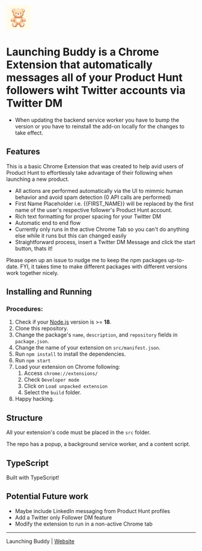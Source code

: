 <img src="src/assets/img/launching-buddy-logo-128.png" width="64"/>

# Launching Buddy is a Chrome Extension that automatically messages all of your Product Hunt followers wiht Twitter accounts via Twitter DM

<!-- [![npm](https://img.shields.io/npm/v/chrome-extension-boilerplate-react)](https://www.npmjs.com/package/chrome-extension-boilerplate-react)
[![npm-download](https://img.shields.io/npm/dw/chrome-extension-boilerplate-react)](https://www.npmjs.com/package/chrome-extension-boilerplate-react)
[![npm](https://img.shields.io/npm/dm/chrome-extension-boilerplate-react)](https://www.npmjs.com/package/chrome-extension-boilerplate-react) -->

- When updating the backend service worker you have to bump the version or you have to reinstall the add-on locally for the changes to take effect.

## Features

This is a basic Chrome Extension that was created to help avid users of Product Hunt to effortlessly take advantage of their following when launching a new product.

- All actions are performed automatically via the UI to mimmic human behavior and avoid spam detection (0 API calls are performed)
- First Name Placeholder i.e. {{FIRST_NAME}} will be replaced by the first name of the user's respective follower's Product Hunt account.
- Rich text formatting for proper spacing for your Twitter DM
- Automatic end to end flow
- Currently only runs in the active Chrome Tab so you can't do anything else while it runs but this can changed easily
- Straightforward process, insert a Twitter DM Message and click the start button, thats it!

Please open up an issue to nudge me to keep the npm packages up-to-date. FYI, it takes time to make different packages with different versions work together nicely.

## Installing and Running

### Procedures:

1. Check if your [Node.js](https://nodejs.org/) version is >= **18**.
2. Clone this repository.
3. Change the package's `name`, `description`, and `repository` fields in `package.json`.
4. Change the name of your extension on `src/manifest.json`.
5. Run `npm install` to install the dependencies.
6. Run `npm start`
7. Load your extension on Chrome following:
   1. Access `chrome://extensions/`
   2. Check `Developer mode`
   3. Click on `Load unpacked extension`
   4. Select the `build` folder.
8. Happy hacking.

## Structure

All your extension's code must be placed in the `src` folder.

The repo has a popup, a background service worker, and a content script.

## TypeScript

Built with TypeScript!


## Potential Future work

- Maybe include LinkedIn messaging from Product Hunt profiles
- Add a Twitter only Follower DM feature
- Modify the extension to run in a non-active Chrome tab

---

Launching Buddy | [Website](https://launchingbuddy.com)
